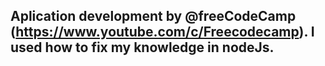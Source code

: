 ## Aplication development by @freeCodeCamp (https://www.youtube.com/c/Freecodecamp). I used how to fix my knowledge in nodeJs.
